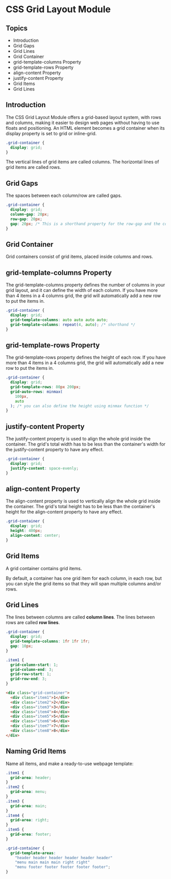 # CSS Grid Layout Module

## Topics

- Introduction
- Grid Gaps
- Grid Lines
- Grid Container
- grid-template-columns Property
- grid-template-rows Property
- align-content Property
- justify-content Property
- Grid Items
- Grid Lines

## Introduction

The CSS Grid Layout Module offers a grid-based layout system, with rows and columns, making it easier to design web pages without having to use floats and positioning.
An HTML element becomes a grid container when its display property is set to grid or inline-grid.

```css
.grid-container {
  display: grid;
}
```

The vertical lines of grid items are called columns.
The horizontal lines of grid items are called rows.

## Grid Gaps

The spaces between each column/row are called gaps.

```css
.grid-container {
  display: grid;
  column-gap: 20px;
  row-gap: 20px;
  gap: 20px; /* This is a shorthand property for the row-gap and the column-gap properties */
}
```

## Grid Container

Grid containers consist of grid items, placed inside columns and rows.

## grid-template-columns Property

The grid-template-columns property defines the number of columns in your grid layout, and it can define the width of each column.
If you have more than 4 items in a 4 columns grid, the grid will automatically add a new row to put the items in.

```css
.grid-container {
  display: grid;
  grid-template-columns: auto auto auto auto;
  grid-template-columns: repeat(4, auto); /* shorthand */
}
```

## grid-template-rows Property

The grid-template-rows property defines the height of each row.
If you have more than 4 items in a 4 columns grid, the grid will automatically add a new row to put the items in.

```css
.grid-container {
  display: grid;
  grid-template-rows: 80px 200px;
  grid-auto-rows: minmax(
    100px,
    auto
  ); /* you can also define the height using minmax function */
}
```

## justify-content Property

The justify-content property is used to align the whole grid inside the container.
The grid's total width has to be less than the container's width for the justify-content property to have any effect.

```css
.grid-container {
  display: grid;
  justify-content: space-evenly;
}
```

## align-content Property

The align-content property is used to vertically align the whole grid inside the container.
The grid's total height has to be less than the container's height for the align-content property to have any effect.

```css
.grid-container {
  display: grid;
  height: 400px;
  align-content: center;
}
```

## Grid Items

A grid container contains grid items.

By default, a container has one grid item for each column, in each row, but you can style the grid items so that they will span multiple columns and/or rows.

## Grid Lines

The lines between columns are called **column lines**.
The lines between rows are called **row lines**.

```css
.grid-container {
  display: grid;
  grid-template-columns: 1fr 1fr 1fr;
  gap: 10px;
}

.item1 {
  grid-column-start: 1;
  grid-column-end: 3;
  grid-row-start: 1;
  grid-row-end: 3;
}
```

```html
<div class="grid-container">
  <div class="item1">1</div>
  <div class="item2">2</div>
  <div class="item3">3</div>
  <div class="item4">4</div>
  <div class="item5">5</div>
  <div class="item6">6</div>
  <div class="item7">7</div>
  <div class="item8">8</div>
</div>
```

## Naming Grid Items

Name all items, and make a ready-to-use webpage template:

```css
.item1 {
  grid-area: header;
}
.item2 {
  grid-area: menu;
}
.item3 {
  grid-area: main;
}
.item4 {
  grid-area: right;
}
.item5 {
  grid-area: footer;
}

.grid-container {
  grid-template-areas:
    "header header header header header header"
    "menu main main main right right"
    "menu footer footer footer footer footer";
}
```

